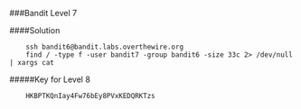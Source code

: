 ###Bandit Level 7

####Solution
```
	ssh bandit6@bandit.labs.overthewire.org
	find / -type f -user bandit7 -group bandit6 -size 33c 2> /dev/null | xargs cat
```


#####Key for Level 8
```
	HKBPTKQnIay4Fw76bEy8PVxKEDQRKTzs
```
